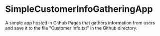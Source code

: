 # SimpleCustomerInfoGatheringApp
A simple app hosted in Github Pages that gathers information from users and save it to the file "Customer Info.txt" in the Github directory.

